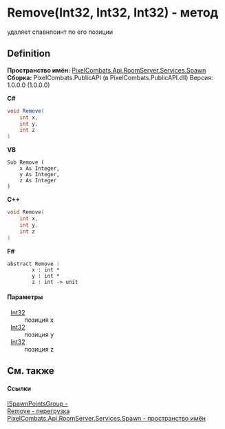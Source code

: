 # Remove(Int32, Int32, Int32) - метод


удаляет спавнпоинт по его позиции



## Definition
**Пространство имён:** <a href="0971793b-47eb-58b2-d7a8-6c570042d7d9">PixelCombats.Api.RoomServer.Services.Spawn</a>  
**Сборка:** PixelCombats.PublicAPI (в PixelCombats.PublicAPI.dll) Версия: 1.0.0.0 (1.0.0.0)

**C#**
``` C#
void Remove(
	int x,
	int y,
	int z
)
```
**VB**
``` VB
Sub Remove ( 
	x As Integer,
	y As Integer,
	z As Integer
)
```
**C++**
``` C++
void Remove(
	int x, 
	int y, 
	int z
)
```
**F#**
``` F#
abstract Remove : 
        x : int * 
        y : int * 
        z : int -> unit 
```



#### Параметры
<dl><dt>  <a href="https://learn.microsoft.com/dotnet/api/system.int32" target="_blank" rel="noopener noreferrer">Int32</a></dt><dd>позиция x</dd><dt>  <a href="https://learn.microsoft.com/dotnet/api/system.int32" target="_blank" rel="noopener noreferrer">Int32</a></dt><dd>позиция y</dd><dt>  <a href="https://learn.microsoft.com/dotnet/api/system.int32" target="_blank" rel="noopener noreferrer">Int32</a></dt><dd>позиция z</dd></dl>

## См. также


#### Ссылки
<a href="026709df-d5c6-d2ed-d995-84e15522be5c">ISpawnPointsGroup - </a>  
<a href="ae4de7ef-ce77-20f9-b521-677e6d39f738">Remove - перегрузка</a>  
<a href="0971793b-47eb-58b2-d7a8-6c570042d7d9">PixelCombats.Api.RoomServer.Services.Spawn - пространство имён</a>  
